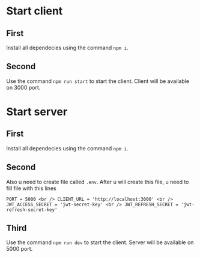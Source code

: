 # Start client

## First

Install all dependecies using the command `npm i`.

## Second

Use the command `npm run start` to start the client.
Client will be available on 3000 port.

# Start server

## First

Install all dependecies using the command `npm i`.

## Second

Also u need to create file called `.env`.
After u will create this file, u need to fill file with this lines

`PORT = 5000 <br /> CLIENT_URL = 'http://localhost:3000' <br /> JWT_ACCESS_SECRET = 'jwt-secret-key' <br /> JWT_REFRESH_SECRET = 'jwt-refresh-secret-key'`

## Third

Use the command `npm run dev` to start the client.
Server will be available on 5000 port.
